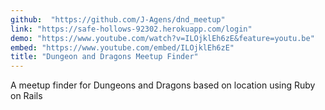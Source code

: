 ```yaml
---
github:  "https://github.com/J-Agens/dnd_meetup"
link: "https://safe-hollows-92302.herokuapp.com/login"
demo: "https://www.youtube.com/watch?v=ILOjklEh6zE&feature=youtu.be"
embed: "https://www.youtube.com/embed/ILOjklEh6zE"
title: "Dungeon and Dragons Meetup Finder"
---
```


A meetup finder for Dungeons and Dragons based on location using Ruby on Rails
